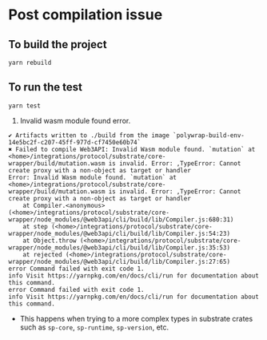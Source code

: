 # Post compilation issue

## To build the project
`yarn rebuild`

## To run the test
`yarn test`



1. Invalid wasm module found error.

```log
✔ Artifacts written to ./build from the image `polywrap-build-env-14e5bc2f-c207-45ff-977d-cf7450e60b74`
✖ Failed to compile Web3API: Invalid Wasm module found. `mutation` at <home>/integrations/protocol/substrate/core-wrapper/build/mutation.wasm is invalid. Error: ,TypeError: Cannot create proxy with a non-object as target or handler
Error: Invalid Wasm module found. `mutation` at <home>/integrations/protocol/substrate/core-wrapper/build/mutation.wasm is invalid. Error: ,TypeError: Cannot create proxy with a non-object as target or handler
    at Compiler.<anonymous> (<home>/integrations/protocol/substrate/core-wrapper/node_modules/@web3api/cli/build/lib/Compiler.js:680:31)
    at step (<home>/integrations/protocol/substrate/core-wrapper/node_modules/@web3api/cli/build/lib/Compiler.js:54:23)
    at Object.throw (<home>/integrations/protocol/substrate/core-wrapper/node_modules/@web3api/cli/build/lib/Compiler.js:35:53)
    at rejected (<home>/integrations/protocol/substrate/core-wrapper/node_modules/@web3api/cli/build/lib/Compiler.js:27:65)
error Command failed with exit code 1.
info Visit https://yarnpkg.com/en/docs/cli/run for documentation about this command.
error Command failed with exit code 1.
info Visit https://yarnpkg.com/en/docs/cli/run for documentation about this command.
```

- This happens when trying to a more complex types in substrate crates such as `sp-core`, `sp-runtime`, `sp-version`, etc.
